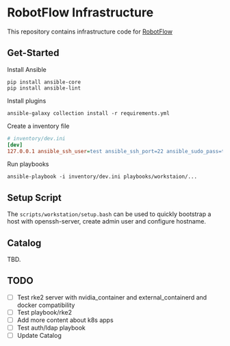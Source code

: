 # RobotFlow Infrastructure

This repository contains infrastructure code for [RobotFlow](robotflow.ai)

## Get-Started

Install Ansible

```shell
pip install ansible-core
pip install ansible-lint
```

Install plugins

```shell
ansible-galaxy collection install -r requirements.yml
```

Create a inventory file

```ini
# inventory/dev.ini
[dev]
127.0.0.1 ansible_ssh_user=test ansible_ssh_port=22 ansible_sudo_pass=test
```

Run playbooks

```shell
ansible-playbook -i inventory/dev.ini playbooks/workstaion/...
```

## Setup Script

The `scripts/workstation/setup.bash` can be used to quickly bootstrap a host with openssh-server, create admin user and configure hostname.

## Catalog

TBD.

## TODO

- [ ] Test rke2 server with nvidia_container and external_containerd and docker compatibility
- [ ] Test playbook/rke2
- [ ] Add more content about k8s apps
- [ ] Test auth/ldap playbook
- [ ] Update Catalog
